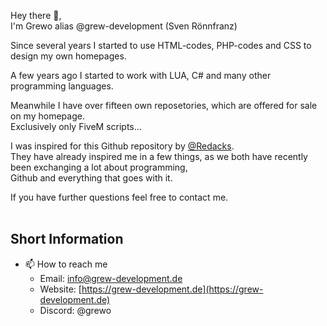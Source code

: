 Hey there 👋,<br>
I'm Grewo alias @grew-development (Sven Rönnfranz)

Since several years I started to use HTML-codes, PHP-codes and CSS to design my own homepages.

A few years ago I started to work with LUA, C# and many other programming languages.

Meanwhile I have over fifteen own reposetories, which are offered for sale on my homepage.<br>
Exclusively only FiveM scripts...

I was inspired for this Github repository by [@Redacks](https://github.com/redacks).<br>
They have already inspired me in a few things, as we both have recently been exchanging a lot about programming,<br>
Github and everything that goes with it.

If you have further questions feel free to contact me.
<br><br>
## Short Information
- 📫 How to reach me
  - Email: [info@grew-development.de](mailto:info@grew-development.de)
  - Website: [https://grew-development.de](https://grew-development.de)
  - Discord: @grewo
